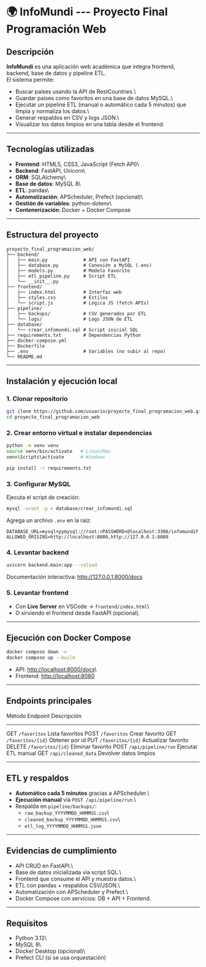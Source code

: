 # 🌍 InfoMundi --- Proyecto Final Programación Web

## Descripción

**InfoMundi** es una aplicación web académica que integra frontend,
backend, base de datos y pipeline ETL.\
El sistema permite:

-   Buscar países usando la API de RestCountries.\
-   Guardar países como favoritos en una base de datos MySQL.\
-   Ejecutar un pipeline ETL (manual o automático cada 5 minutos)
    que limpia y normaliza los datos.\
-   Generar respaldos en CSV y logs JSON.\
-   Visualizar los datos limpios en una tabla desde el frontend.

------------------------------------------------------------------------

## Tecnologías utilizadas

-   **Frontend**: HTML5, CSS3, JavaScript (Fetch API)\
-   **Backend**: FastAPI, Uvicorn\
-   **ORM**: SQLAlchemy\
-   **Base de datos**: MySQL 8\
-   **ETL**: pandas\
-   **Automatización**: APScheduler, Prefect (opcional)\
-   **Gestión de variables**: python-dotenv\
-   **Contenerización**: Docker + Docker Compose

------------------------------------------------------------------------

## Estructura del proyecto

    proyecto_final_programacion_web/
    ├── backend/
    │   ├── main.py             # API con FastAPI
    │   ├── database.py         # Conexión a MySQL (.env)
    │   ├── models.py           # Modelo Favorito
    │   ├── etl_pipeline.py     # Script ETL
    │   └── __init__.py
    ├── frontend/
    │   ├── index.html          # Interfaz web
    │   ├── styles.css          # Estilos
    │   └── script.js           # Lógica JS (fetch APIs)
    ├── pipeline/
    │   ├── backups/            # CSV generados por ETL
    │   └── logs/               # Logs JSON de ETL
    ├── database/
    │   └── crear_infomundi.sql # Script inicial SQL
    ├── requirements.txt        # Dependencias Python
    ├── docker-compose.yml
    ├── Dockerfile
    ├── .env                    # Variables (no subir al repo)
    └── README.md

------------------------------------------------------------------------

## Instalación y ejecución local

### 1. Clonar repositorio

``` bash
git clone https://github.com/usuario/proyecto_final_programacion_web.git
cd proyecto_final_programacion_web
```

### 2. Crear entorno virtual e instalar dependencias

``` bash
python -m venv venv
source venv/bin/activate   # Linux/Mac
venv\Scripts\activate      # Windows

pip install -r requirements.txt
```

### 3. Configurar MySQL

Ejecuta el script de creación:

``` bash
mysql -uroot -p < database/crear_infomundi.sql
```

Agrega un archivo `.env` en la raíz:

    DATABASE_URL=mysql+pymysql://root:<PASSWORD>@localhost:3306/infomundiF
    ALLOWED_ORIGINS=http://localhost:8080,http://127.0.0.1:8080

### 4. Levantar backend

``` bash
uvicorn backend.main:app --reload
```

Documentación interactiva: <http://127.0.0.1:8000/docs>

### 5. Levantar frontend

-   Con **Live Server** en VSCode → `frontend/index.html`\
-   O sirviendo el frontend desde FastAPI (opcional).

------------------------------------------------------------------------

## Ejecución con Docker Compose

``` bash
docker compose down -v
docker compose up --build
```

-   API: <http://localhost:8000/docs>\
-   Frontend: <http://localhost:8080>

------------------------------------------------------------------------

## Endpoints principales

  Método   Endpoint              Descripción
  -------- --------------------- ------------------------
  GET      `/favoritos`          Lista favoritos
  POST     `/favoritos`          Crear favorito
  GET      `/favoritos/{id}`     Obtener por id
  PUT      `/favoritos/{id}`     Actualizar favorito
  DELETE   `/favoritos/{id}`     Eliminar favorito
  POST     `/api/pipeline/run`   Ejecutar ETL manual
  GET      `/api/cleaned_data`   Devolver datos limpios

------------------------------------------------------------------------

## ETL y respaldos

-   **Automático cada 5 minutos** gracias a APScheduler.\
-   **Ejecución manual** vía `POST /api/pipeline/run`.\
-   Respalda en `pipeline/backups/`:
    -   `raw_backup_YYYYMMDD_HHMMSS.csv`\
    -   `cleaned_backup_YYYYMMDD_HHMMSS.csv`\
    -   `etl_log_YYYYMMDD_HHMMSS.json`

------------------------------------------------------------------------

## Evidencias de cumplimiento

-   API CRUD en FastAPI.\
-   Base de datos inicializada vía script SQL.\
-   Frontend que consume el API y muestra datos.\
-   ETL con pandas + respaldos CSV/JSON.\
-   Automatización con APScheduler y Prefect.\
-   Docker Compose con servicios: DB + API + Frontend.

------------------------------------------------------------------------

## Requisitos

-   Python 3.12\
-   MySQL 8\
-   Docker Desktop (opcional)\
-   Prefect CLI (si se usa orquestación)
